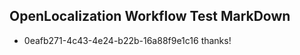 ## OpenLocalization Workflow Test MarkDown
* 0eafb271-4c43-4e24-b22b-16a88f9e1c16 thanks!

<!--HONumber=Jul16_HO3-->


